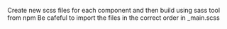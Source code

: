 Create new scss files for each component and then build using sass tool from npm
Be cafeful to import the files in the correct order in _main.scss
